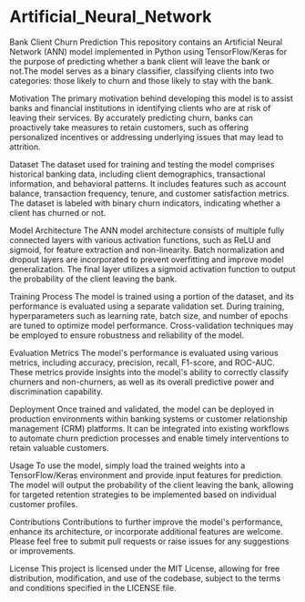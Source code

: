 # Artificial_Neural_Network
Bank Client Churn Prediction This repository contains an Artificial Neural Network (ANN) model implemented in Python using TensorFlow/Keras for the purpose of predicting whether a bank client will leave the bank or not.The model serves as a binary classifier, classifying clients into two categories: those likely to churn and those likely to stay with the bank.

Motivation
The primary motivation behind developing this model is to assist banks and financial institutions in identifying clients who are at risk of leaving their services. By accurately predicting churn, banks can proactively take measures to retain customers, such as offering personalized incentives or addressing underlying issues that may lead to attrition.

Dataset
The dataset used for training and testing the model comprises historical banking data, including client demographics, transactional information, and behavioral patterns. It includes features such as account balance, transaction frequency, tenure, and customer satisfaction metrics. The dataset is labeled with binary churn indicators, indicating whether a client has churned or not.

Model Architecture
The ANN model architecture consists of multiple fully connected layers with various activation functions, such as ReLU and sigmoid, for feature extraction and non-linearity. Batch normalization and dropout layers are incorporated to prevent overfitting and improve model generalization. The final layer utilizes a sigmoid activation function to output the probability of the client leaving the bank.

Training Process
The model is trained using a portion of the dataset, and its performance is evaluated using a separate validation set. During training, hyperparameters such as learning rate, batch size, and number of epochs are tuned to optimize model performance. Cross-validation techniques may be employed to ensure robustness and reliability of the model.

Evaluation Metrics
The model's performance is evaluated using various metrics, including accuracy, precision, recall, F1-score, and ROC-AUC. These metrics provide insights into the model's ability to correctly classify churners and non-churners, as well as its overall predictive power and discrimination capability.

Deployment
Once trained and validated, the model can be deployed in production environments within banking systems or customer relationship management (CRM) platforms. It can be integrated into existing workflows to automate churn prediction processes and enable timely interventions to retain valuable customers.

Usage
To use the model, simply load the trained weights into a TensorFlow/Keras environment and provide input features for prediction. The model will output the probability of the client leaving the bank, allowing for targeted retention strategies to be implemented based on individual customer profiles.

Contributions
Contributions to further improve the model's performance, enhance its architecture, or incorporate additional features are welcome. Please feel free to submit pull requests or raise issues for any suggestions or improvements.

License
This project is licensed under the MIT License, allowing for free distribution, modification, and use of the codebase, subject to the terms and conditions specified in the LICENSE file. 
